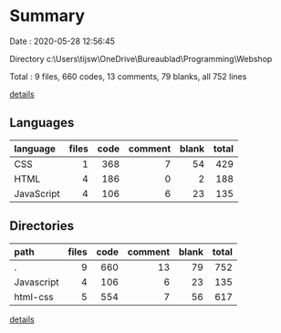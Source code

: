 # Summary

Date : 2020-05-28 12:56:45

Directory c:\Users\tijsw\OneDrive\Bureaublad\Programming\Webshop

Total : 9 files,  660 codes, 13 comments, 79 blanks, all 752 lines

[details](details.md)

## Languages
| language | files | code | comment | blank | total |
| :--- | ---: | ---: | ---: | ---: | ---: |
| CSS | 1 | 368 | 7 | 54 | 429 |
| HTML | 4 | 186 | 0 | 2 | 188 |
| JavaScript | 4 | 106 | 6 | 23 | 135 |

## Directories
| path | files | code | comment | blank | total |
| :--- | ---: | ---: | ---: | ---: | ---: |
| . | 9 | 660 | 13 | 79 | 752 |
| Javascript | 4 | 106 | 6 | 23 | 135 |
| html-css | 5 | 554 | 7 | 56 | 617 |

[details](details.md)
